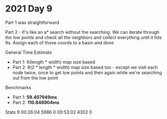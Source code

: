 # 2021 Day 9

Part 1 was straightforward

Part 2 - It's like an a* search without the searching. We can iterate through the low points and check all the neighbors and collect everything until it hits 9s. Assign each of those coords to a basin and done

General Time Estimate
- Part 1: θ(length * width) map size based 
- Part 2: θ(2 * length * width) map size based too - except we visit each node twice, once to get low points and then again while we're searching out from the low point

Benchmarks
- Part 1: **59.407949ms**
- Part 2: **110.848904ms**


Stats 
  9   00:26:04  5986      0   00:53:02  4302      0